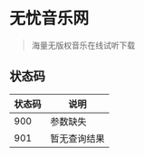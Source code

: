 # 无忧音乐网

> 海量无版权音乐在线试听下载

## 状态码

| 状态码 | 说明         |
| ------ | ------------ |
| 900    | 参数缺失     |
| 901    | 暂无查询结果 |